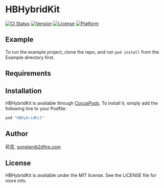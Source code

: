 # HBHybridKit

[![CI Status](http://img.shields.io/travis/菘蓝/HBHybridKit.svg?style=flat)](https://travis-ci.org/菘蓝/HBHybridKit)
[![Version](https://img.shields.io/cocoapods/v/HBHybridKit.svg?style=flat)](http://cocoapods.org/pods/HBHybridKit)
[![License](https://img.shields.io/cocoapods/l/HBHybridKit.svg?style=flat)](http://cocoapods.org/pods/HBHybridKit)
[![Platform](https://img.shields.io/cocoapods/p/HBHybridKit.svg?style=flat)](http://cocoapods.org/pods/HBHybridKit)

## Example

To run the example project, clone the repo, and run `pod install` from the Example directory first.

## Requirements

## Installation

HBHybridKit is available through [CocoaPods](http://cocoapods.org). To install
it, simply add the following line to your Podfile:

```ruby
pod "HBHybridKit"
```

## Author

菘蓝, songlan@2dfire.com

## License

HBHybridKit is available under the MIT license. See the LICENSE file for more info.
